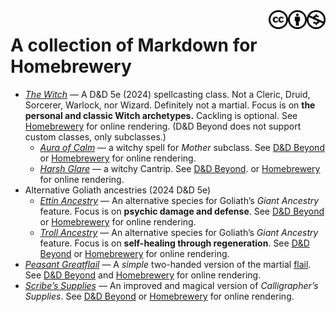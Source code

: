 <a href="./LICENSE.md" aria-label="Creative Commons BY-NC 4.0 License" title="CC BY-NC 4.0">
  <img src="./images/nc.svg" alt="" align="right" width="6%" />
  <img src="./images/by.svg" alt="" align="right" width="6%" />
  <img src="./images/cc.svg" alt="" align="right" width="6%" />
</a>

# A collection of Markdown for Homebrewery

- [_The Witch_](./witch.md) &mdash; A D&amp;D 5e (2024) spellcasting class.
  Not a Cleric, Druid, Sorcerer, Warlock, nor Wizard. Definitely not a
  martial.
  Focus is on **the personal and classic Witch archetypes.**
  Cackling is optional.
  See [Homebrewery](https://homebrewery.naturalcrit.com/share/TZbQ_KbOAiTR)
  for online rendering.
  (D&amp;D Beyond does not support custom classes, only subclasses.)
   - [_Aura of Calm_](./aura-of-calm.md) &mdash; a witchy spell for _Mother_
     subclass.
     See [D&amp;D
     Beyond](https://www.dndbeyond.com/spells/3008065-aura-of-calm)
     or [Homebrewery](https://homebrewery.naturalcrit.com/share/lzo4cjj-N2cN)
     for online rendering.
   - [_Harsh Glare_](./harsh-glare.md) &mdash; a witchy Cantrip.
     See [D&amp;D
     Beyond](https://www.dndbeyond.com/spells/3008061-harsh-glare).
     or [Homebrewery](https://homebrewery.naturalcrit.com/share/rnUBg4nI2cEg)
     for online rendering.
- Alternative Goliath ancestries (2024 D&amp;D 5e)
   - [_Ettin Ancestry_](./ettin-ancestry.md) &mdash; An alternative species
     for Goliath&rsquo;s _Giant Ancestry_ feature.
     Focus is on **psychic damage and defense**.
     See [D&amp;D
     Beyond](https://www.dndbeyond.com/feats/2092753-ettin-ancestry) or
     [Homebrewery](https://homebrewery.naturalcrit.com/share/lOKHndrjdH8T) for
     online rendering.
   - [_Troll Ancestry_](./troll-ancestry.md) &mdash; An alternative species
     for Goliath&rsquo;s _Giant Ancestry_ feature.
     Focus is on **self-healing through regeneration**.
     See [D&amp;D
     Beyond](https://www.dndbeyond.com/feats/2092667-troll-ancestry) or
     [Homebrewery](https://homebrewery.naturalcrit.com/share/EVewjLg8mQWV) for
     online rendering.
- [_Peasant Greatflail_](./peasant-greatflail.md) &mdash; A _simple_
  two-handed version of the martial
  [flail](https://en.wikipedia.org/wiki/Flail).
  See [D&amp;D
  Beyond](https://www.dndbeyond.com/magic-items/10557376-peasant-greatflail)
  and [Homebrewery](https://homebrewery.naturalcrit.com/share/HmP6sGXemkeF) for
  online rendering.
- [_Scribe&rsquo;s Supplies_](./scribes-supplies.md) &mdash; An improved
  and magical version of _Calligrapher&rsquo;s Supplies_.
  See [D&amp;D
  Beyond](https://www.dndbeyond.com/magic-items/10515219-scribes-supplies) or
  [Homebrewery](https://homebrewery.naturalcrit.com/share/js0JPW4UlOyw) for
  online rendering.
